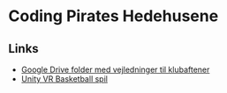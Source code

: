 # Coding Pirates Hedehusene

## Links

* [Google Drive folder med vejledninger til klubaftener](https://drive.google.com/drive/folders/1eqGeikf5SmX5wxpfesSyRC1xkcYLU0sp)
* [Unity VR Basketball spil](https://github.com/rasmusselsmark/unity-vr-basketball)
